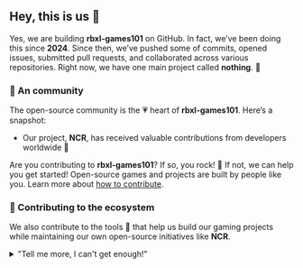 ## Hey, this is us 👋

Yes, we are building **rbxl-games101** on GitHub. In fact, we’ve been doing this since **2024**. Since then, we’ve pushed some of commits, opened issues, submitted pull requests, and collaborated across various repositories. Right now, we have one main project called **nothing**. 🤯 

### 🍿 An community

The open-source community is the 💗 heart of **rbxl-games101**. Here’s a snapshot:

- Our project, **NCR**, has received valuable contributions from developers worldwide 🚀

Are you contributing to **rbxl-games101**? If so, you rock! 🎸 If not, we can help you get started! Open-source games and projects are built by people like you. Learn more about [how to contribute](https://opensource.guide/).

### 🦦 Contributing to the ecosystem

We also contribute to the tools 🔧 that help us build our gaming projects while maintaining our own open-source initiatives like **NCR**.

<details>
	<summary>"Tell me more, I can't get enough!"</summary>
	<br>
	<ul>
	<li>**rbxl-games101** is built using various open-source technologies relevant to game development.</li>
		<li>The open-source projects our contributors have most engaged with include:
			<ul>
				<li>**nothing**</li>
			</ul>
		</li>
	</ul>
</details>
